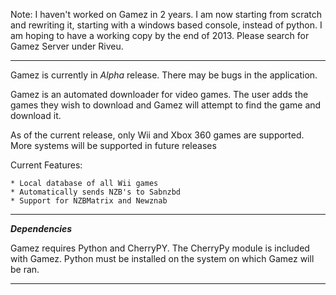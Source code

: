 Note: I haven't worked on Gamez in 2 years. I am now starting from scratch and rewriting it, starting with a windows based console, instead of python. I am hoping to have a working copy by the end of 2013. Please search for Gamez Server under Riveu.

<hr />

Gamez is currently in *Alpha* release. There may be bugs in the application.

Gamez is an automated downloader for video games. The user adds the games they wish to download and Gamez will attempt to find the game and download it.

As of the current release, only Wii and Xbox 360 games are supported. More systems will be supported in future releases

Current Features:

    * Local database of all Wii games
    * Automatically sends NZB's to Sabnzbd
    * Support for NZBMatrix and Newznab

<hr />

***Dependencies***

Gamez requires Python and CherryPY. The CherryPy module is included with Gamez. Python must be installed on the system on which Gamez will be ran.

<hr />
